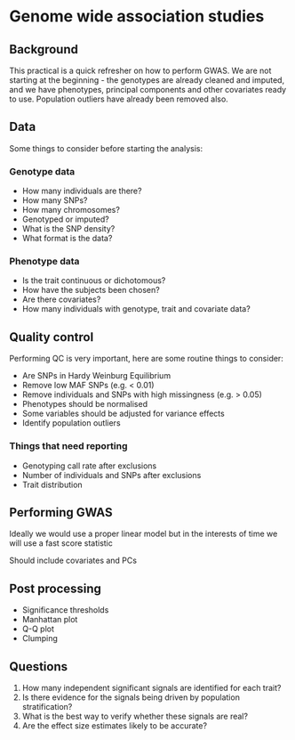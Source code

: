 Genome wide association studies
===============================

## Background

This practical is a quick refresher on how to perform GWAS. We are not starting at the beginning - the genotypes are already cleaned and imputed, and we have phenotypes, principal components and other covariates ready to use. Population outliers have already been removed also.


## Data

Some things to consider before starting the analysis:

### Genotype data

- How many individuals are there?
- How many SNPs?
- How many chromosomes?
- Genotyped or imputed?
- What is the SNP density?
- What format is the data?

### Phenotype data

- Is the trait continuous or dichotomous?
- How have the subjects been chosen?
- Are there covariates?
- How many individuals with genotype, trait and covariate data?


## Quality control

Performing QC is very important, here are some routine things to consider:

- Are SNPs in Hardy Weinburg Equilibrium
- Remove low MAF SNPs (e.g. < 0.01)
- Remove individuals and SNPs with high missingness (e.g. > 0.05)
- Phenotypes should be normalised
- Some variables should be adjusted for variance effects
- Identify population outliers

### Things that need reporting
- Genotyping call rate after exclusions
- Number of individuals and SNPs after exclusions
- Trait distribution


## Performing GWAS

Ideally we would use a proper linear model but in the interests of time we will use a fast score statistic

Should include covariates and PCs

## Post processing

- Significance thresholds
- Manhattan plot
- Q-Q plot
- Clumping


## Questions

1. How many independent significant signals are identified for each trait?
2. Is there evidence for the signals being driven by population stratification?
3. What is the best way to verify whether these signals are real?
4. Are the effect size estimates likely to be accurate?
